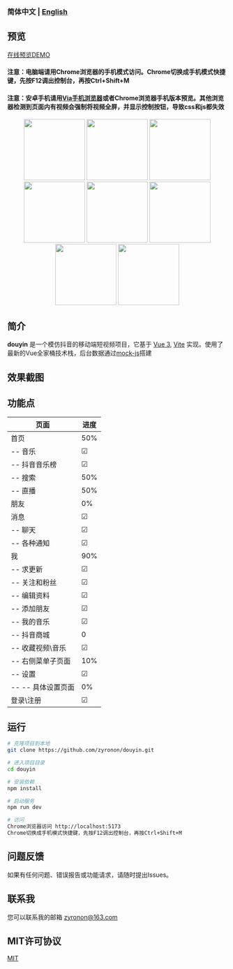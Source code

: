 ### 简体中文 | [English](README-en-US.md)

## 预览

[在线预览DEMO](https://ttentau.github.io/ttentau/dy/)

#### 注意：电脑端请用Chrome浏览器的手机模式访问。Chrome切换成手机模式快捷键，先按F12调出控制台，再按Ctrl+Shift+M

#### 注意：安卓手机请用[Via手机浏览器](https://viayoo.com/zh-cn/)或者Chrome浏览器手机版本预览。其他浏览器检测到页面内有视频会强制将视频全屏，并显示控制按钮，导致css和js都失效

<div style="text-align:center">
<img width="140px"    src='http://www.ttentau.top/dy/imgs/0.png' />
<img width="140px"   src='http://www.ttentau.top/dy/imgs/1.png' />
<img width="140px"   src='http://www.ttentau.top/dy/imgs/6.png' />
<img width="140px"    src='http://www.ttentau.top/dy/imgs/3.png' />
<img width="140px"    src='http://www.ttentau.top/dy/imgs/2.png' />
<img width="140px"   src='http://www.ttentau.top/dy/imgs/8.png' />
<img width="140px"    src='http://www.ttentau.top/dy/imgs/9.png' />
<img width="140px"    src='http://www.ttentau.top/dy/imgs/11.png' />
</div>

## 简介

**douyin** 是一个模仿抖音的移动端短视频项目，它基于 [Vue 3](https://v3.cn.vuejs.org/),
[Vite](https://cn.vitejs.dev/)
实现。使用了最新的Vue全家桶技术栈，后台数据通过[mock-js](http://mockjs.com)搭建

## 效果截图

## 功能点

 页面           | 进度      
--------------|---------
 首页           | 50%     
 -- 音乐        | &#9745; 
 -- 抖音音乐榜     | &#9745; 
 -- 搜索        | 50%     
 -- 直播        | 50%     
 朋友           | 0%      
 消息           | &#9745; 
 -- 聊天        | &#9745; 
 -- 各种通知      | &#9745; 
 我            | 90%     
 -- 求更新       | &#9745; 
 -- 关注和粉丝     | &#9745; 
 -- 编辑资料      | &#9745; 
 -- 添加朋友      | &#9745; 
 -- 我的音乐      | &#9745; 
 -- 抖音商城      | 0       
 -- 收藏视频\音乐   | &#9745; 
 -- 右侧菜单子页面   | 10%     
 -- 设置        | &#9745; 
 -- -- 具体设置页面 | 0%      
 登录\注册        | &#9745; 

## 运行

```bash
# 克隆项目到本地
git clone https://github.com/zyronon/douyin.git

# 进入项目目录
cd douyin

# 安装依赖
npm install

# 启动服务
npm run dev

# 访问
Chrome浏览器访问 http://localhost:5173
Chrome切换成手机模式快捷键，先按F12调出控制台，再按Ctrl+Shift+M

```

## 问题反馈

如果有任何问题、错误报告或功能请求，请随时提出Issues。

## 联系我

您可以联系我的邮箱 <a href="mailto:zyronon@163.com">zyronon@163.com</a>

## MIT许可协议

[MIT](LICENSE) 
